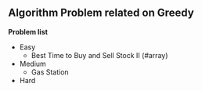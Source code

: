 ## Algorithm Problem related on Greedy

**Problem list**
* Easy
	* Best Time to Buy and Sell Stock II (\#array)
* Medium
	* Gas Station
* Hard